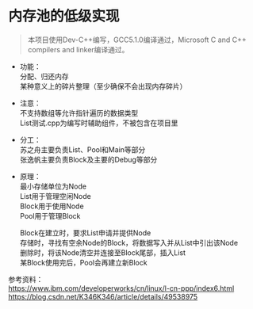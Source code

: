 # 内存池的低级实现

>本项目使用Dev-C++编写，GCC5.1.0编译通过，Microsoft C and C++ compilers and linker编译通过。

* 功能：\
 分配、归还内存\
 某种意义上的碎片整理（至少确保不会出现内存碎片）

* 注意：\
不支持数组等允许指针遍历的数据类型\
List测试.cpp为编写时辅助组件，不被包含在项目里

* 分工：\
苏之舟主要负责List、Pool和Main等部分\
张逸帆主要负责Block及主要的Debug等部分

* 原理：\
最小存储单位为Node\
	List用于管理空闲Node\
	Block用于使用Node\
	Pool用于管理Block
	
	Block在建立时，要求List申请并提供Node\
	存储时，寻找有空余Node的Block，将数据写入并从List中引出该Node\
	删除时，将该Node清空并连接至Block尾部，插入List\
	某Block使用完后，Pool会再建立新Block
	
参考资料：\
https://www.ibm.com/developerworks/cn/linux/l-cn-ppp/index6.html \
https://blog.csdn.net/K346K346/article/details/49538975
